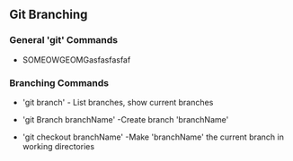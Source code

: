 ## Git Branching

### General 'git' Commands

* SOMEOWGEOMGasfasfasfaf

### Branching Commands

* 'git branch' - List branches, show current branches

* 'git Branch branchName' -Create branch 'branchName'

* 'git checkout branchName' -Make 'branchName' the current branch in working directories
